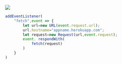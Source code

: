 ﻿[![](https://www.herokucdn.com/deploy/button.png)](https://heroku.com/deploy?template=https://github.com/programchook/v2v.git)

```js
addEventListener(
    "fetch",event => {
        let url=new URL(event.request.url);
        url.hostname="appname.herokuapp.com";
        let request=new Request(url,event.request);
        event. respondWith(
            fetch(request)
        )
    }
)
```

